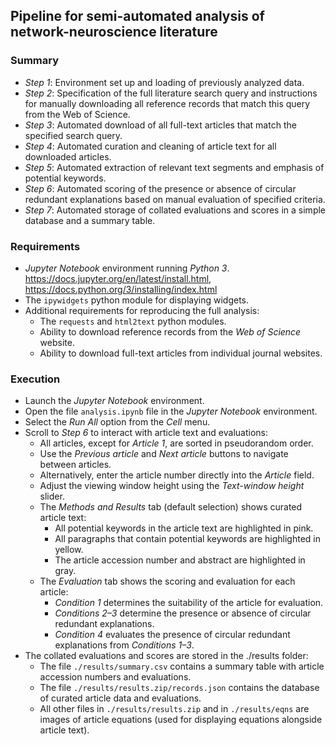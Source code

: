 ## Pipeline for semi-automated analysis of network-neuroscience literature


### Summary

- _Step 1_: Environment set up and loading of previously analyzed data.
- _Step 2_: Specification of the full literature search query and instructions for manually downloading all reference records that match this query from the Web of Science.
- _Step 3_: Automated download of all full-text articles that match the specified search query.
- _Step 4_: Automated curation and cleaning of article text for all downloaded articles.
- _Step 5_: Automated extraction of relevant text segments and emphasis of potential keywords.
- _Step 6_: Automated scoring of the presence or absence of circular redundant explanations based on manual evaluation of specified criteria.
- _Step 7_: Automated storage of collated evaluations and scores in a simple database and a summary table.


### Requirements

- _Jupyter Notebook_ environment running _Python 3_. <https://docs.jupyter.org/en/latest/install.html>, <https://docs.python.org/3/installing/index.html>
- The `ipywidgets` python module for displaying widgets.
- Additional requirements for reproducing the full analysis:
  - The `requests` and `html2text` python modules.
  - Ability to download reference records from the _Web of Science_ website.
  - Ability to download full-text articles from individual journal websites.


### Execution

- Launch the _Jupyter Notebook_ environment.
- Open the file `analysis.ipynb` file in the _Jupyter Notebook_ environment.
- Select the _Run All_ option from the _Cell_ menu.
- Scroll to _Step 6_ to interact with article text and evaluations:
  - All articles, except for _Article 1_, are sorted in pseudorandom order.
  - Use the _Previous article_ and _Next article_ buttons to navigate between articles.
  - Alternatively, enter the article number directly into the _Article_ field.
  - Adjust the viewing window height using the _Text-window height_ slider.
  - The _Methods and Results_ tab (default selection) shows curated article text:
    - All potential keywords in the article text are highlighted in pink.
    - All paragraphs that contain potential keywords are highlighted in yellow.
    - The article accession number and abstract are highlighted in gray.
  - The _Evaluation_ tab shows the scoring and evaluation for each article:
    - _Condition 1_ determines the suitability of the article for evaluation.
    - _Conditions 2–3_ determine the presence or absence of circular redundant explanations.
    - _Condition 4_ evaluates the presence of circular redundant explanations from _Conditions 1–3_.
- The collated evaluations and scores are stored in the ./results folder:
  - The file `./results/summary.csv` contains a summary table with article accession numbers and evaluations.
  - The file `./results/results.zip/records.json` contains the database of curated article data and evaluations.
  - All other files in `./results/results.zip` and in `./results/eqns` are images of article equations (used for displaying equations alongside article text).


